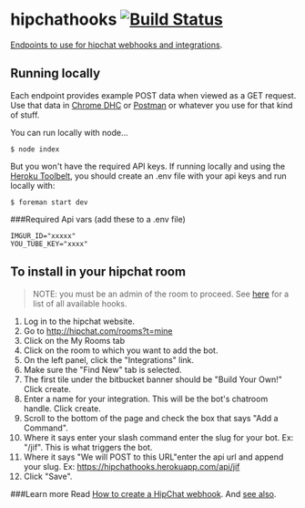 # hipchathooks [![Build Status](https://travis-ci.org/chrisdevwords/hipchathooks.svg?branch=master)](https://travis-ci.org/chrisdevwords/hipchathooks)
[Endpoints to use for hipchat webhooks and integrations](https://hipchathooks.herokuapp.com).

## Running locally
Each endpoint provides example POST data when viewed as a GET request. Use that data in [Chrome DHC](https://chrome.google.com/webstore/detail/dhc-resthttp-api-client/aejoelaoggembcahagimdiliamlcdmfm?hl=en) or [Postman](https://chrome.google.com/webstore/detail/postman-rest-client/fdmmgilgnpjigdojojpjoooidkmcomcm?hl=en) or whatever you use for that kind of stuff.

You can run locally with node...
```
$ node index
```
But you won't have the required API keys. If running locally and using the [Heroku Toolbelt](https://toolbelt.heroku.com/), you should create an .env file with your api keys and run locally with:
```
$ foreman start dev
```

###Required Api vars (add these to a .env file)
````
IMGUR_ID="xxxxx"
YOU_TUBE_KEY="xxxx"
````

## To install in your hipchat room
> NOTE: you must be an admin of the room to proceed. See [here](https://hipchathooks.herokuapp.com) for a list of all available hooks.

1. Log in to the hipchat website.
2. Go to http://hipchat.com/rooms?t=mine
3. Click on the My Rooms tab
4. Click on the room to which you want to add the bot.
5. On the left panel, click the "Integrations" link.
6. Make sure the "Find New" tab is selected.
7. The first tile under the bitbucket banner should be "Build Your Own!" Click create.
8. Enter a name for your integration. This will be the bot's chatroom handle. Click create.
9. Scroll to the bottom of the page and check the box that says "Add a Command".
10. Where it says enter your slash command enter the slug for your bot. Ex: "/jif". This is what triggers the bot.
11. Where it says "We will POST to this URL"enter the api url and append your slug. Ex: https://hipchathooks.herokuapp.com/api/jif
12. Click "Save".

###Learn more
Read [How to create a HipChat webhook](https://www.hipchat.com/docs/apiv2/method/create_webhook). 
And [see also](https://github.com/charltoons/hipchatter#hipchattercreate_webhook).

